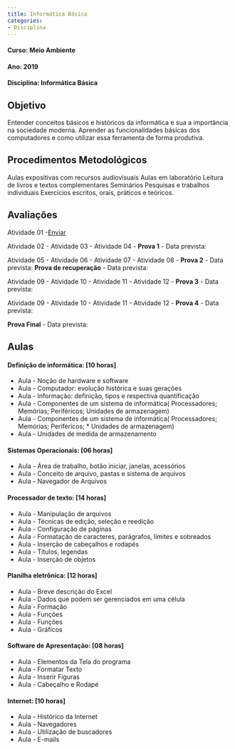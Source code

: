```yaml
---
title: Informática Básica
categories:
- Disciplina
---
```

#### Curso: Meio Ambiente
#### Ano: 2019
#### Disciplina: Informática Básica

## Objetivo
Entender conceitos básicos e históricos da informática e sua a importância na sociedade moderna. Aprender as funcionalidades básicas dos computadores e como utilizar essa ferramenta de forma produtiva. 

## Procedimentos Metodológicos

Aulas expositivas com recursos audiovisuais
Aulas em laboratório
Leitura de livros e textos complementares
Seminários
Pesquisas e trabalhos individuais
Exercícios escritos, orais, práticos e teóricos.


## Avaliações
Atividade 01 -[Enviar](https://profdanielfh.000webhostapp.com/atividade/?turma=Inf2018&atividade=1)

Atividade 02 -
Atividade 03 - 
Atividade 04 - 
**Prova 1** - Data prevista:

Atividade 05 - 
Atividade 06 -
Atividade 07 -
Atividade 08 -
**Prova 2** - Data prevista:
**Prova de recuperação** - Data prevista: 

Atividade 09 -
Atividade 10 -
Atividade 11 -
Atividade 12 -
**Prova 3** - Data prevista:

Atividade 09 -
Atividade 10 -
Atividade 11 -
Atividade 12 -
**Prova 4** - Data prevista:

**Prova Final** - Data prevista:

## Aulas

#### Definição de informática: [10 horas]
* Aula - Noção de hardware e software
* Aula - Computador: evolução histórica e suas gerações
* Aula - Informação: definição, tipos e respectiva quantificação
* Aula - Componentes de um sistema de informática( Processadores; Memórias; Periféricos; Unidades de armazenagem)
* Aula - Componentes de um sistema de informática( Processadores; Memórias; Periféricos; * Unidades de armazenagem)
* Aula - Unidades de medida de armazenamento

#### Sistemas Operacionais: [06 horas]
* Aula - Área de trabalho, botão iniciar, janelas, acessórios
* Aula - Conceito de arquivo, pastas e sistema de arquivos
* Aula - Navegador de Arquivos


#### Processador de texto: [14 horas]
* Aula - Manipulação de arquivos
* Aula - Técnicas de edição, seleção e reedição
* Aula - Configuração de páginas
* Aula - Formatação de caracteres, parágrafos, limites e sobreados
* Aula - Inserção de cabeçalhos e rodapés
* Aula - Títulos, legendas
* Aula - Inserção de objetos


#### Planilha eletrônica: [12 horas]
* Aula - Breve descrição do Excel
* Aula - Dados que podem ser gerenciados em uma célula
* Aula - Formação 
* Aula - Funções 
* Aula - Funções 
* Aula - Gráficos

#### Software de Apresentação: [08 horas]
* Aula - Elementos da Tela do programa
* Aula - Formatar Texto
* Aula - Inserir Figuras
* Aula - Cabeçalho e Rodapé

#### Internet: [10 horas]
* Aula - Histórico da Internet
* Aula - Navegadores
* Aula - Utilização de buscadores
* Aula - E-mails
